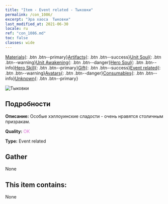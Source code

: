 ```yaml
---
title: "Item - Event related - Тыковки"
permalink: /con_1086/
excerpt: "Эра хаоса  Тыковки"
last_modified_at: 2021-06-30
locale: ru
ref: "con_1086.md"
toc: false
classes: wide
---
```

 [Materials](/ItemsRU/){: .btn .btn--primary}[Artifacts](/ItemsRU/Artifacts/){: .btn .btn--success}[Unit Soul](/ItemsRU/UnitSoul/){: .btn .btn--warning}[Unit Awakening](/ItemsRU/UnitAwakening/){: .btn .btn--danger}[Hero Soul](/ItemsRU/HeroSoul/){: .btn .btn--info}[Hero Skill](/ItemsRU/HeroSkill/){: .btn .btn--primary}[Gift](/ItemsRU/Gift/){: .btn .btn--success}[Event related](/ItemsRU/Events/){: .btn .btn--warning}[Avatars](/ItemsRU/Avatars/){: .btn .btn--danger}[Consumables](/ItemsRU/Consumables/){: .btn .btn--info}[Unknown](/ItemsRU/Unknown/){: .btn .btn--primary}

 ![Тыковки](/images/t/i_690012.png)

## Подробности
 **Описание:** Особые хэллоуинские сладости - очень нравятся столичным призракам.

 **Quality:** <span style="color: #DA70D6">OK</span>

 **Type:** Event related

## Gather

  None

## This item contains:

  None

